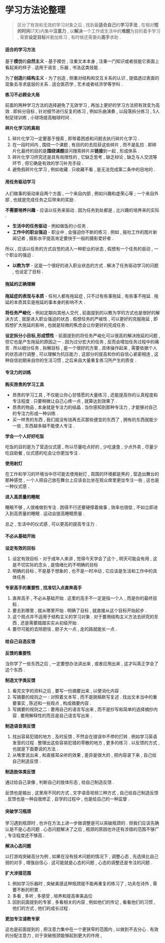 # 学习方法论整理

> 区分了有效和无效的学习对象之后 , 找到最**适合自己**的**学习手法** , 在相对**短的时间**\(7天\)内集中**注意力** , 以**解决**一个工作或生活中的**难题**为目的着手学习 , 需要**设定目标**并勤加练习 , 有时候还需要向**高手**求助 .

#### **适合的学习方法**

基于**模仿**的**自然主义** - 基于模仿 , 注重文本本身 , 注重一门知识或者技能它表面上看起来的样子 . 适用于语言 , 乐器 , 书法这类技能 .

为了**创造**的**结构主义** - 为了创造 , 侧重对结构和交互关系的认识 , 提倡透过表面的现象去寻求底层的关系 . 适合医药学 , 艺术或者经济学等学科 .

**练习不必顾全大局**

前面的两种学习方法的选择避免了无效学习 , 再加上更好的学习方法把有效变为高效 . 即拆分目标 , 针对细节进行反复的练习 , 例如乐曲演奏 , 以段落拆分练习 , 5人制足球训练 , 小球场提高触球时间 .

**碎片化学习的真相**

1. 碎片化学习一定要基于搜索 , 即带着困惑和问题去执行碎片化学习 . 
2. 在一段时间内 , 围绕一个课题 , 有目的的去拾获这些碎片 , 而不是乱捡 . 即碎片化最终的目的是**围绕课题**提问搜索碎片并**链接**到一起 , 形成体系 . 
3. 碎片化学习终究还是具有局限性的 , 它缺乏思考 , 缺乏辩论 , 缺乏与人交流等环节 , 但它确是有效的学习补充手段 . 
4. 避免假碎片化学习 , 例如收藏 . 只收藏不看 , 是无法完成第二条中的目地的 . 

#### 用任务驱动学习

人们做事的驱动来自两个方面 , 一个来自内部 , 例如兴趣和虚荣心等 ; 一个来自外部 , 也就是完成任务之后带来的奖励 .

**不需要培养兴趣** - 应该以任务来驱动 . 因为任务到处都是 , 比兴趣的培养来的实际 .

* **生活中的任务驱动** - 例如做饭的小任务 . 
* **工作中的职业强迫** - 职业中 , 会强迫你不断的练习 . 例如 , 报社工作的图片新闻记者 , 摄影水平提高肯定要快于一般的摄影爱好者 . 

所以 , 应该以任务的方式自觉的进入一种职业的状态 , 假想有一个任务的驱动 , 一个职业的强迫 .

* **以教为学** - 这是一个很好的进入职业状态的方式 . 解决了任务驱动学习的问题 , 也设定了目标 . 

#### 拖延的正确理解

**拖延症的表现与本质** - 任何人都有拖延症 , 只不过有些事拖延 , 有些事不拖延 . 拖延的本质其实是拖延的事本身的影响不大 .

**将任务严峻化** - 例如定期向其他人交代 , 前面提到的以教为学的方式也是很好的解决方式 , 就是进入职业强迫的状态 . 假想任务的严峻性 , 可以更好的克服拖延 , 即假想扩大拖延的影响 , 也就是轻微的焦虑会让你更好的完成任务 .

**设定拆分小目标,形成惯性** - 前面提到的将任务严峻化可以很高的解决拖延的问题 , 但它也是产生拖延的原因之一 . 因为过分宏大的任务 , 反而会增加任务过程中的痛苦 . 所以细分任务 , 拆解目标 , 是一个很好的方案 , 具体操作起来 , 需要依据个人的状态进行调整 , 可以理解为抗压能力 , 这部分的提高和你的自信心紧密相连 , 这种自信初期来自你的生活习惯 , 之后来自大量重复练习所产生的质变 .

#### 专注力的训练

**购买昂贵的学习工具**

* 昂贵的学习工具 , 不仅能让你心甘情愿的大量练习 , 还能提高你的认真程度和专注程度 . 只要稍微让自己心疼一点 , 就算达到效果了 . 
* 昂贵的物品 , 本身就是专注力的结晶 . 当你感知到那种专注力 , 才能够对自己的专注力形成一种训练 . 
* 买一样贵的东西 , 我们就没有钱再去买那些便宜的东西了 , 拥有的东西就能少一些 , 东西越多越不能使人专注 . 

**学会一个人好好吃饭**

吃饭的目的是为了营造仪式感 , 所以尽量吃点好的 , 少吃速食 , 少点外卖 , 尽量少吃自助餐 , 仪式感的吃会让你更加专注 .

**使用射灯**

在工作和学习的环境当中尽可能去使用射灯 , 周围的环境都是黑的 , 营造出舞台的那种感觉 , 一个人把自己放在舞台上应该会比坐在观众席里更加专注一些 , 这也是一种仪式感 .

**进入高质量的睡眠**

睡眠不够 , 人很难做到专注 . 困得不行还要硬撑着做事 , 效率也很低 , 不如立即进入到高质量的睡眠 . 运动会提高睡眠质量 .

总之 , 生活中的仪式感 , 可以更高的提高专注力 .

#### 不必从基础开始

**设定有效的目标**

1. 设定有效目标 - 对于成年人来讲 , 觉得今天学会了这个 , 明天可能会有用 , 这是不切实际的念头 , 是情绪化的不明确的目标
2. 明确的目标 , 不是基于想象的 , 也不是一时冲动 , 它应该是生活和工作中的具体任务 . 

**专家高手的重要性 , 找准切入点直奔高手**

1. 直奔高手 , 不必从基础开始 . 这里的高手不一定是指一个人 , 而是你的最终目标 . 
2. 要去到哪里 , 就从哪里开始 . 明确了目标 , 就直接从这个目标开始起步 . 
3. 这个观点并不适用于结构主义的学习对象 . 对于要用结构主义方法去研究的东西 , 还是需要踏踏实实从初级开始 . 
4. 要尽可能的去除胆怯 , 胆子大一点 , 走的路就能长一点 . 

#### 给自己自造反馈

**反馈的重要性**

当你学了一些东西之后 , 一定要想办法讲出来 , 或者应用出来 , 这才叫真正学会了这个东西 .

**制造文字类反馈**

1. 看完文字的资料之后 , 要写一份摘要出来 , 以便消化内容 . 
2. 写摘要的规则之一 : 对照着文本写 , 而不是脱稿默写复述 . 找出文本当中的重要事实 , 陈述和一些观点 , 构成摘要内容 . 
3. 写摘要的规则之二 : 要用自己的语言写出来 , 而不是抄写和简单的选择摘抄内容 . 要用解释性的而且是自己语言写出来 . 

**制造语音类反馈**

1. 找出容易犯错的地方 , 及时反馈 , 不然会在错误中不停的打转 . 例如学习英语发音的过程 . 整理出这些容易犯错的零散的地方 , 更多的练习 . 以反馈的方式 , 也就是下面要说的方法 . 
2. 从嘴里说出来 , 和直接耳朵听的效果 , 差异是很大的 , 把内容录下来 , 自己给自己制造反馈 . 

**制造肢体类反馈**

通过给自己录像 , 判断自己的肢体形态 , 给自己制造反馈 .

反馈也是输出 , 这里用不同的方式 , 文字语音视频三种方式 , 自己给自己制造反馈 . 反馈也是一种自我修正 , 自学的过程中 , 也是给自己的一种监督 .

#### 突破学习瓶颈

学习遇到瓶颈时 , 也许在方法上进一步做调整是可以突破瓶颈的 . 但我们应该先确认是不是心态问题 . 心态问题解决了之后 , 瓶颈的原因也许还有涉猎的范围不够广 , 专注程度还不够高 .

**解决心态问题**

以打游戏突破高分为例 , 如果在没有技术问题的情况下 , 调整心态 , 先选择比自己弱的对手 , 增强自信心 . 这可能就是心态的问题 , 心态的调整还是专注的问题 .

**扩大涉猎范围**

1. 例如学习乐器时 , 突破美感这种瓶颈就不能再重复的练习了 , 功夫在诗外 , 需要不断的积累 . 
2. 多看 , 多听 , 多感受 , 培养和提高审美品位
3. 回到前面提到的专家 , 多看相关的内容 , 例如他们的传记 , 看看他们的习惯 , 他们的方式 , 他们的成长过程 . 

**更加专注请教专家**

这也是前面提到的 , 把注意力集中在一个更狭窄的范围内 , 以做到不去分心 . 有效的分配注意力 , 对于突破瓶颈能够起到更大的作用 , 


